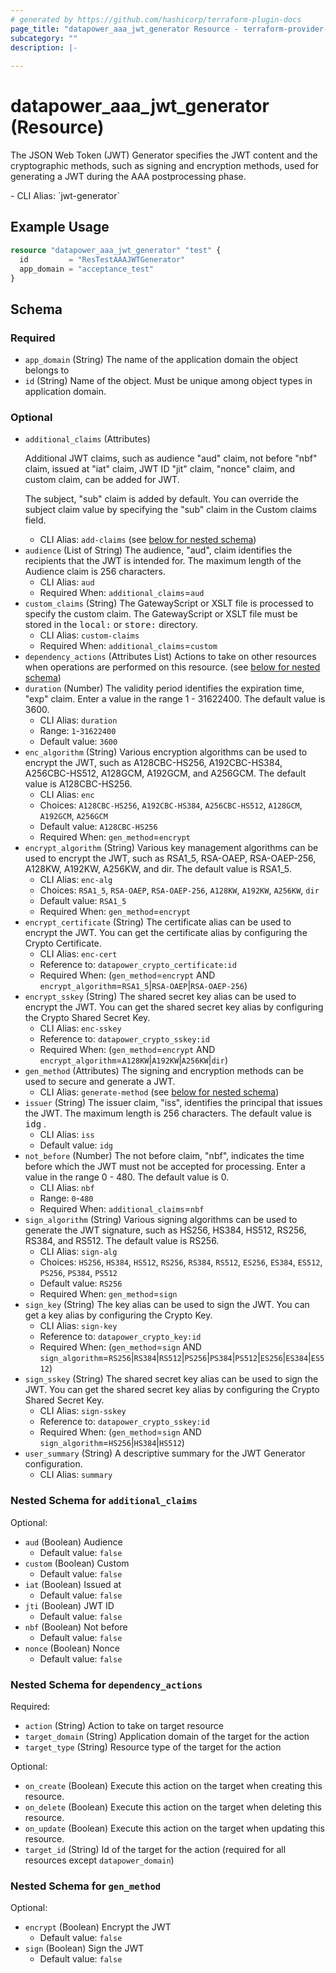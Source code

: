 ```yaml
---
# generated by https://github.com/hashicorp/terraform-plugin-docs
page_title: "datapower_aaa_jwt_generator Resource - terraform-provider-datapower"
subcategory: ""
description: |-
  
---
```


# datapower_aaa_jwt_generator (Resource)

<p>The JSON Web Token (JWT) Generator specifies the JWT content and the cryptographic methods, such as signing and encryption methods, used for generating a JWT during the AAA postprocessing phase.</p>
  - CLI Alias: `jwt-generator`

## Example Usage

```terraform
resource "datapower_aaa_jwt_generator" "test" {
  id         = "ResTestAAAJWTGenerator"
  app_domain = "acceptance_test"
}
```

<!-- schema generated by tfplugindocs -->
## Schema

### Required

- `app_domain` (String) The name of the application domain the object belongs to
- `id` (String) Name of the object. Must be unique among object types in application domain.

### Optional

- `additional_claims` (Attributes) <p>Additional JWT claims, such as audience "aud" claim, not before "nbf" claim, issued at "iat" claim, JWT ID "jit" claim, "nonce" claim, and custom claim, can be added for JWT.</p><p>The subject, "sub" claim is added by default. You can override the subject claim value by specifying the "sub" claim in the Custom claims field.</p>
  - CLI Alias: `add-claims` (see [below for nested schema](#nestedatt--additional_claims))
- `audience` (List of String) The audience, "aud", claim identifies the recipients that the JWT is intended for. The maximum length of the Audience claim is 256 characters.
  - CLI Alias: `aud`
  - Required When: `additional_claims`=`aud`
- `custom_claims` (String) The GatewayScript or XSLT file is processed to specify the custom claim. The GatewayScript or XSLT file must be stored in the <tt>local:</tt> or <tt>store:</tt> directory.
  - CLI Alias: `custom-claims`
  - Required When: `additional_claims`=`custom`
- `dependency_actions` (Attributes List) Actions to take on other resources when operations are performed on this resource. (see [below for nested schema](#nestedatt--dependency_actions))
- `duration` (Number) The validity period identifies the expiration time, "exp" claim. Enter a value in the range 1 - 31622400. The default value is 3600.
  - CLI Alias: `duration`
  - Range: `1`-`31622400`
  - Default value: `3600`
- `enc_algorithm` (String) Various encryption algorithms can be used to encrypt the JWT, such as A128CBC-HS256, A192CBC-HS384, A256CBC-HS512, A128GCM, A192GCM, and A256GCM. The default value is A128CBC-HS256.
  - CLI Alias: `enc`
  - Choices: `A128CBC-HS256`, `A192CBC-HS384`, `A256CBC-HS512`, `A128GCM`, `A192GCM`, `A256GCM`
  - Default value: `A128CBC-HS256`
  - Required When: `gen_method`=`encrypt`
- `encrypt_algorithm` (String) Various key management algorithms can be used to encrypt the JWT, such as RSA1_5, RSA-OAEP, RSA-OAEP-256, A128KW, A192KW, A256KW, and dir. The default value is RSA1_5.
  - CLI Alias: `enc-alg`
  - Choices: `RSA1_5`, `RSA-OAEP`, `RSA-OAEP-256`, `A128KW`, `A192KW`, `A256KW`, `dir`
  - Default value: `RSA1_5`
  - Required When: `gen_method`=`encrypt`
- `encrypt_certificate` (String) The certificate alias can be used to encrypt the JWT. You can get the certificate alias by configuring the Crypto Certificate.
  - CLI Alias: `enc-cert`
  - Reference to: `datapower_crypto_certificate:id`
  - Required When: (`gen_method`=`encrypt` AND `encrypt_algorithm`=`RSA1_5`|`RSA-OAEP`|`RSA-OAEP-256`)
- `encrypt_sskey` (String) The shared secret key alias can be used to encrypt the JWT. You can get the shared secret key alias by configuring the Crypto Shared Secret Key.
  - CLI Alias: `enc-sskey`
  - Reference to: `datapower_crypto_sskey:id`
  - Required When: (`gen_method`=`encrypt` AND `encrypt_algorithm`=`A128KW`|`A192KW`|`A256KW`|`dir`)
- `gen_method` (Attributes) The signing and encryption methods can be used to secure and generate a JWT.
  - CLI Alias: `generate-method` (see [below for nested schema](#nestedatt--gen_method))
- `issuer` (String) The issuer claim, "iss", identifies the principal that issues the JWT. The maximum length is 256 characters. The default value is <tt>idg</tt> .
  - CLI Alias: `iss`
  - Default value: `idg`
- `not_before` (Number) The not before claim, "nbf", indicates the time before which the JWT must not be accepted for processing. Enter a value in the range 0 - 480. The default value is 0.
  - CLI Alias: `nbf`
  - Range: `0`-`480`
  - Required When: `additional_claims`=`nbf`
- `sign_algorithm` (String) Various signing algorithms can be used to generate the JWT signature, such as HS256, HS384, HS512, RS256, RS384, and RS512. The default value is RS256.
  - CLI Alias: `sign-alg`
  - Choices: `HS256`, `HS384`, `HS512`, `RS256`, `RS384`, `RS512`, `ES256`, `ES384`, `ES512`, `PS256`, `PS384`, `PS512`
  - Default value: `RS256`
  - Required When: `gen_method`=`sign`
- `sign_key` (String) The key alias can be used to sign the JWT. You can get a key alias by configuring the Crypto Key.
  - CLI Alias: `sign-key`
  - Reference to: `datapower_crypto_key:id`
  - Required When: (`gen_method`=`sign` AND `sign_algorithm`=`RS256`|`RS384`|`RS512`|`PS256`|`PS384`|`PS512`|`ES256`|`ES384`|`ES512`)
- `sign_sskey` (String) The shared secret key alias can be used to sign the JWT. You can get the shared secret key alias by configuring the Crypto Shared Secret Key.
  - CLI Alias: `sign-sskey`
  - Reference to: `datapower_crypto_sskey:id`
  - Required When: (`gen_method`=`sign` AND `sign_algorithm`=`HS256`|`HS384`|`HS512`)
- `user_summary` (String) A descriptive summary for the JWT Generator configuration.
  - CLI Alias: `summary`

<a id="nestedatt--additional_claims"></a>
### Nested Schema for `additional_claims`

Optional:

- `aud` (Boolean) Audience
  - Default value: `false`
- `custom` (Boolean) Custom
  - Default value: `false`
- `iat` (Boolean) Issued at
  - Default value: `false`
- `jti` (Boolean) JWT ID
  - Default value: `false`
- `nbf` (Boolean) Not before
  - Default value: `false`
- `nonce` (Boolean) Nonce
  - Default value: `false`


<a id="nestedatt--dependency_actions"></a>
### Nested Schema for `dependency_actions`

Required:

- `action` (String) Action to take on target resource
- `target_domain` (String) Application domain of the target for the action
- `target_type` (String) Resource type of the target for the action

Optional:

- `on_create` (Boolean) Execute this action on the target when creating this resource.
- `on_delete` (Boolean) Execute this action on the target when deleting this resource.
- `on_update` (Boolean) Execute this action on the target when updating this resource.
- `target_id` (String) Id of the target for the action (required for all resources except `datapower_domain`)


<a id="nestedatt--gen_method"></a>
### Nested Schema for `gen_method`

Optional:

- `encrypt` (Boolean) Encrypt the JWT
  - Default value: `false`
- `sign` (Boolean) Sign the JWT
  - Default value: `false`
